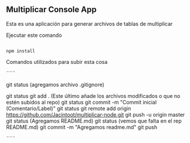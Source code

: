 

## Multiplicar Console App

Esta es una aplicación para generar archivos de tablas de multiplicar

Ejecutar este comando

```

npm install
```


Comandos utilizados para subir esta cosa

¨¨¨

git status
(agregamos archivo .gitignore)

git status
git add . 
    (Este último añade los archivos modificados o que no estén subidos al repo)
git status
git commit -m "Commit inicial (Comentario/Label)"
git status
git remote add origin https://github.com/Jacintoot/multiplicar-node.git
git push -u origin master
git status
(Agregamos README.md)
git status (vemos que falta en el rep README.md)
git commit -m "Agregamos readme.md"
git push

¨¨¨